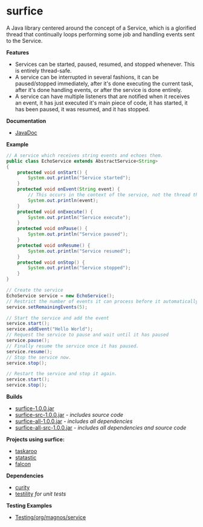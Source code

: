 surfice
=======

A Java library centered around the concept of a Service, which is a glorified thread that continually loops performing some job and handling events sent to the Service.

**Features**
- Services can be started, paused, resumed, and stopped whenever. This is entirely thread-safe.
- A service can be interrupted in several fashions, it can be paused/stopped immediately, after it's done executing the current task, after it's done handling events, or after the service is done entirely.
- A service can have multiple listeners that are notified when it receives an event, it has just executed it's main piece of code, it has started, it has been paused, it was resumed, and it has stopped.

**Documentation**
- [JavaDoc](http://clickermonkey.github.com/surfice/)

**Example**

```java
// A service which receives string events and echoes them.
public class EchoService extends AbstractService<String> 
{
    protected void onStart() {
        System.out.println("Service started");
    }
    protected void onEvent(String event) {
        // This occurs in the context of the service, not the thread that added the event.
        System.out.println(event);
    }
    protected void onExecute() {
        System.out.println("Service execute");
    }
    protected void onPause() {
        System.out.println("Service paused");
    }
    protected void onResume() {
        System.out.println("Service resumed");
    }
    protected void onStop() {
        System.out.println("Service stopped");
    }
}

// Create the service
EchoService service = new EchoService();
// Restrict the number of events it can process before it automatically stops.
service.setRemainingEvents(5);

// Start the service and add the event
service.start();
service.addEvent("Hello World");
// Request the service to pause and wait until it has paused
service.pause();
// Finally resume the service once it has paused.
service.resume();
// Stop the service now.
service.stop();

// Restart the service and stop it again.
service.start();
service.stop();
```

**Builds**
- [surfice-1.0.0.jar](https://github.com/ClickerMonkey/surfice/blob/master/build/surfice-1.0.0.jar?raw=true)
- [surfice-src-1.0.0.jar](https://github.com/ClickerMonkey/surfice/blob/master/build/surfice-src-1.0.0.jar?raw=true) *- includes source code*
- [surfice-all-1.0.0.jar](https://github.com/ClickerMonkey/surfice/blob/master/build/surfice-1.0.0.jar?raw=true) *- includes all dependencies*
- [surfice-all-src-1.0.0.jar](https://github.com/ClickerMonkey/surfice/blob/master/build/surfice-src-1.0.0.jar?raw=true) *- includes all dependencies and source code*

**Projects using surfice:**
- [taskaroo](https://github.com/ClickerMonkey/taskaroo)
- [statastic](https://github.com/ClickerMonkey/statastic)
- [falcon](https://github.com/ClickerMonkey/falcon)

**Dependencies**
- [curity](https://github.com/ClickerMonkey/curity)
- [testility](https://github.com/ClickerMonkey/testility) *for unit tests*

**Testing Examples**
- [Testing/org/magnos/service](https://github.com/ClickerMonkey/surfice/tree/master/Testing/org/magnos/service)
